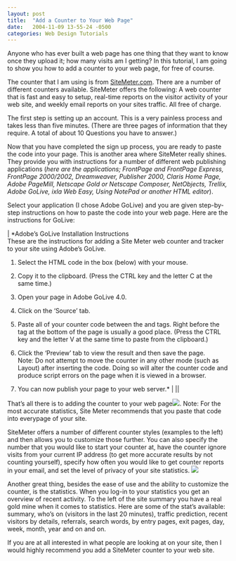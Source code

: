 ```yaml
---
layout: post
title:  "Add a Counter to Your Web Page"
date:   2004-11-09 13-55-24 -0500
categories: Web Design Tutorials
---
```


Anyone who has ever built a web page has one thing that they want to know once they upload it; how many visits am I getting? In this tutorial, I am going to show you how to add a counter to your web page, for free of course.

The counter that I am using is from [SiteMeter.com][1]. There are a number of different counters available. SiteMeter offers the following: A web counter that is fast and easy to setup, real-time reports on the visitor activity of your web site, and weekly email reports on your sites traffic. All free of charge.

The first step is setting up an account. This is a very painless process and takes less than five minutes. (There are three pages of information that they require. A total of about 10 Questions you have to answer.)

Now that you have completed the sign up process, you are ready to paste the code into your page. This is another area where SiteMeter really shines. They provide you with instructions for a number of different web publishing applications (*here are the applications; FrontPage and FrontPage Express, FrontPage 2000/2002, Dreamweaver, Publisher 2000, Claris Home Page, Adobe PageMill, Netscape Gold or Netscape Composer, NetObjects, Trellix, Adobe GoLive, ixla Web Easy, Using NotePad or another HTML editor*). 

Select your application (I chose Adobe GoLive) and you are given step-by-step instructions on how to paste the code into your web page. Here are the instructions for GoLive:

| *Adobe’s GoLive Installation Instructions  
These are the instructions for adding a Site Meter web counter and tracker to your site using Adobe’s GoLive.  
  
1. Select the HTML code in the box (below) with your mouse.  
  
2. Copy it to the clipboard. (Press the CTRL key and the letter C at the same time.)  
  
3. Open your page in Adobe GoLive 4.0.  
  
4. Click on the ‘Source’ tab.  
  
5. Paste all of your counter code between the <body> and </body> tags. Right before the </body> tag at the bottom of the page is usually a good place. (Press the CTRL key and the letter V at the same time to paste from the clipboard.)  
  
6. Click the ‘Preview’ tab to view the result and then save the page.  
Note: Do not attempt to move the counter in any other mode (such as Layout) after inserting the code. Doing so will alter the counter code and produce script errors on the page when it is viewed in a browser.  
  
7. You can now publish your page to your web server.* |
||

That’s all there is to adding the counter to your web page![][2]. Note: For the most accurate statistics, Site Meter recommends that you paste that code into everypage of your site.

SiteMeter offers a number of different counter styles (examples to the left) and then allows you to customize those further. You can also specify the number that you would like to start your counter at, have the counter ignore visits from your current IP address (to get more accurate results by not counting yourself), specify how often you would like to get counter reports in your email, and set the level of privacy of your site statistics. ![][3]

Another great thing, besides the ease of use and the ability to customize the counter, is the statistics. When you log-in to your statistics you get an overview of recent activity. To the left of the site summary you have a real gold mine when it comes to statistics. Here are some of the stat’s available: summary, who’s on (visitors in the last 20 minutes), traffic prediction, recent visitors by details, referrals, search words, by entry pages, exit pages, day, week, month, year and on and on. 

If you are at all interested in what people are looking at on your site, then I would highly recommend you add a SiteMeter counter to your web site.

 [1]: http://sm6.sitemeter.com/default.asp?action=newaccount
 [2]: http://www.gbradhopkins.com/images/webdesign/counter/counter-image.jpg
 [3]: http://www.gbradhopkins.com/images/webdesign/counter/counter-stats.jpg

